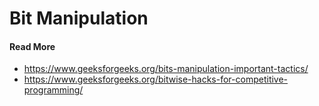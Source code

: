 # Bit Manipulation



#### Read More

 - <https://www.geeksforgeeks.org/bits-manipulation-important-tactics/>
 - <https://www.geeksforgeeks.org/bitwise-hacks-for-competitive-programming/>
